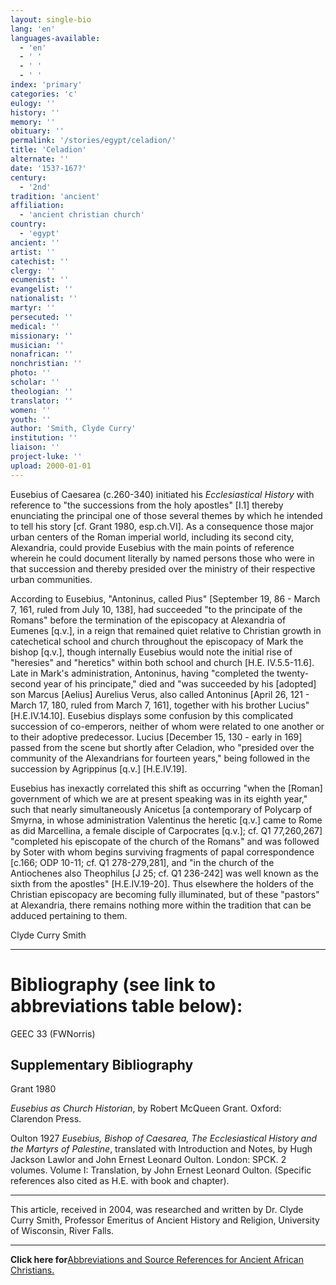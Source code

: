 ```yaml
---
layout: single-bio
lang: 'en'
languages-available:
  - 'en'
  - ' '
  - ' '
  - ' '
index: 'primary'
categories: 'c'
eulogy: ''
history: ''
memory: ''
obituary: ''
permalink: '/stories/egypt/celadion/'
title: 'Celadion'
alternate: ''
date: '153?-167?'
century:
  - '2nd'
tradition: 'ancient'
affiliation:
  - 'ancient christian church'
country:
  - 'egypt'
ancient: ''
artist: ''
catechist: ''
clergy: ''
ecumenist: ''
evangelist: ''
nationalist: ''
martyr: ''
persecuted: ''
medical: ''
missionary: ''
musician: ''
nonafrican: ''
nonchristian: ''
photo: ''
scholar: ''
theologian: ''
translator: ''
women: ''
youth: ''
author: 'Smith, Clyde Curry'
institution: ''
liaison: ''
project-luke: ''
upload: 2000-01-01
---
```



Eusebius of Caesarea (c.260-340) initiated his *Ecclesiastical History* with reference to "the successions from the holy apostles" [I.1] thereby enunciating the principal one of those several themes by which he intended to tell his story [cf. Grant 1980, esp.ch.VI].  As a consequence those major urban centers of the Roman imperial world, including its second city, Alexandria, could provide Eusebius with the main points of reference wherein he could document literally by named persons those who were in that succession and thereby presided over the ministry of their respective urban communities.

According to Eusebius, "Antoninus, called Pius" [September 19, 86 - March 7, 161, ruled from July 10, 138], had succeeded "to the principate of the Romans" before the termination of the episcopacy at Alexandria of Eumenes [q.v.], in a reign that remained quiet relative to Christian growth in catechetical school and church throughout the episcopacy of Mark the bishop [q.v.], though internally Eusebius would note the initial rise of "heresies" and "heretics" within both school and church [H.E. IV.5.5-11.6].  Late in Mark's administration, Antoninus, having "completed the twenty-second year of his principate," died and "was succeeded by his [adopted] son Marcus [Aelius] Aurelius Verus, also called Antoninus [April 26, 121 - March 17, 180, ruled from March 7, 161], together with his brother Lucius" [H.E.IV.14.10].  Eusebius displays some confusion by this complicated succession of co-emperors, neither of whom were related to one another or to their adoptive predecessor.  Lucius [December 15, 130 - early in 169] passed from the scene but shortly after Celadion, who "presided over the community of the Alexandrians for fourteen years," being followed in the succession by Agrippinus [q.v.] [H.E.IV.19].

Eusebius has inexactly correlated this shift as occurring "when the [Roman] government of which we are at present speaking was in its eighth year," such that nearly simultaneously Anicetus [a contemporary of Polycarp of Smyrna, in whose administration Valentinus the heretic [q.v.] came to Rome as did Marcellina, a female disciple of Carpocrates [q.v.]; cf. Q1 77,260,267] "completed his episcopate of the church of the Romans" and was followed by Soter with whom begins surviving fragments of papal correspondence [c.166; ODP 10-11; cf. Q1 278-279,281], and "in the church of the Antiochenes also Theophilus [J 25; cf. Q1 236-242] was well known as the sixth from the apostles" [H.E.IV.19-20].  Thus elsewhere the holders of the Christian episcopacy are becoming fully illuminated, but of these "pastors" at Alexandria, there remains nothing more within the tradition that can be adduced pertaining to them.

Clyde Curry Smith

---

# Bibliography (see link to abbreviations table below):

GEEC 33 (FWNorris)

## Supplementary Bibliography

Grant 1980

*Eusebius as Church Historian*, by Robert McQueen Grant. Oxford:  Clarendon Press.

Oulton 1927
*Eusebius, Bishop of Caesarea, The Ecclesiastical History and the Martyrs of Palestine*, translated with Introduction and Notes, by Hugh Jackson Lawlor and John Ernest Leonard Oulton.  London:  SPCK.  2 volumes.  Volume I:  Translation, by John Ernest Leonard Oulton.  (Specific references also cited as H.E. with book and chapter).

---

This article, received in 2004, was researched and written by Dr. Clyde Curry Smith, Professor Emeritus of Ancient History and Religion, University of Wisconsin, River Falls.

---

**Click here for**[Abbreviations and Source References for Ancient African Christians.](ccs-supplem_biblio.html)
